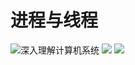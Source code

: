 # 进程与线程

![深入理解计算机系统](https://lcg-pic-tencent-1258286866.cos.ap-chengdu.myqcloud.com/github/FindJobs/%E8%BF%9B%E7%A8%8B%E4%B8%8E%E7%BA%BF%E7%A8%8B/clipboard_20200722110509.png)
![](https://lcg-pic-tencent-1258286866.cos.ap-chengdu.myqcloud.com/github/FindJobs/%E8%BF%9B%E7%A8%8B%E4%B8%8E%E7%BA%BF%E7%A8%8B/clipboard_20200722015503.png)
![](https://lcg-pic-tencent-1258286866.cos.ap-chengdu.myqcloud.com/github/FindJobs/%E8%BF%9B%E7%A8%8B%E4%B8%8E%E7%BA%BF%E7%A8%8B/clipboard_20200722015940.png)